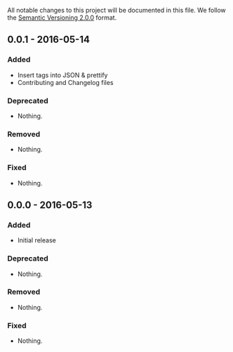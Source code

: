 All notable changes to this project will be documented in this file.
We follow the [Semantic Versioning 2.0.0](http://semver.org/) format.


## 0.0.1 - 2016-05-14

### Added
- Insert tags into JSON & prettify
- Contributing and Changelog files

### Deprecated
- Nothing.

### Removed
- Nothing.

### Fixed
- Nothing.


## 0.0.0 - 2016-05-13

### Added
- Initial release

### Deprecated
- Nothing.

### Removed
- Nothing.

### Fixed
- Nothing.
